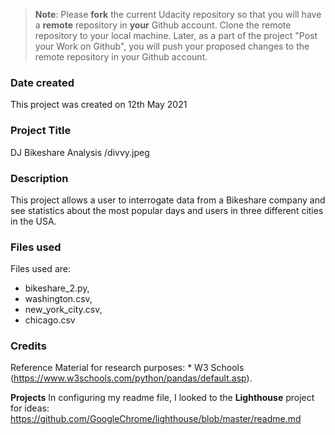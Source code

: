 >**Note**: Please **fork** the current Udacity repository so that you will have a **remote** repository in **your** Github account. Clone the remote repository to your local machine. Later, as a part of the project "Post your Work on Github", you will push your proposed changes to the remote repository in your Github account.

### Date created
This project was created on 12th May 2021


### Project Title
DJ Bikeshare Analysis
<img>/divvy.jpeg
### Description
This project allows a user to interrogate data from a Bikeshare company and see statistics about the most popular days and users in three different cities in the USA.

### Files used
Files used are:
- bikeshare_2.py,
- washington.csv,
- new_york_city.csv,
- chicago.csv

### Credits
Reference Material for research purposes:
    * W3 Schools  (https://www.w3schools.com/python/pandas/default.asp).

**Projects**
In configuring my readme file, I looked to the **Lighthouse** project for ideas: https://github.com/GoogleChrome/lighthouse/blob/master/readme.md
